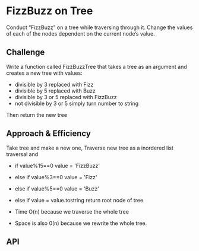 # FizzBuzz on Tree
<!-- Short summary or background information -->
Conduct “FizzBuzz” on a tree while traversing through it. Change the values of each of the nodes dependent on the current node’s value.

## Challenge
<!-- Description of the challenge -->
Write a function called FizzBuzzTree that takes a tree as an argument and creates a new tree with values:
- divisible by 3 replaced with Fizz
- divisible by 5 replaced with Buzz
- divisible by 3 or 5 replaced with FizzBuzz
- not divisible by 3 or 5 simply turn number to string

Then return the new tree

## Approach & Efficiency
<!-- What approach did you take? Why? What is the Big O space/time for this approach? -->
Take tree and make a new one, Traverse new tree as a inordered list traversal and 
- if value%15==0 value = 'FizzBuzz'
- else if value%3==0 value = 'Fizz'
- else if value%5==0 value = 'Buzz'
- else if value = value.tostring
return root node of tree

- Time O(n) because we traverse the whole tree
- Space is also 0(n) because we rewrite the whole tree.

## API
<!-- Description of each method publicly available to your Stack and Queue-->

